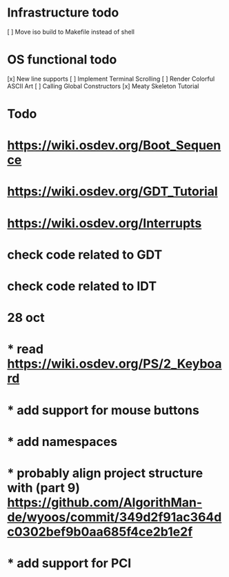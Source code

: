 # Infrastructure todo
[ ] Move iso build to Makefile instead of shell


# OS functional todo
[x] New line supports
[ ] Implement Terminal Scrolling
[ ] Render Colorful ASCII Art
[ ] Calling Global Constructors
[x] Meaty Skeleton Tutorial

# Todo 
# https://wiki.osdev.org/Boot_Sequence
# https://wiki.osdev.org/GDT_Tutorial
# https://wiki.osdev.org/Interrupts
# check code related to GDT
# check code related to IDT

# 28 oct
# * read https://wiki.osdev.org/PS/2_Keyboard
# * add support for mouse buttons
# * add namespaces 
# * probably align project structure with (part 9) https://github.com/AlgorithMan-de/wyoos/commit/349d2f91ac364dc0302bef9b0aa685f4ce2b1e2f
# * add support for PCI 